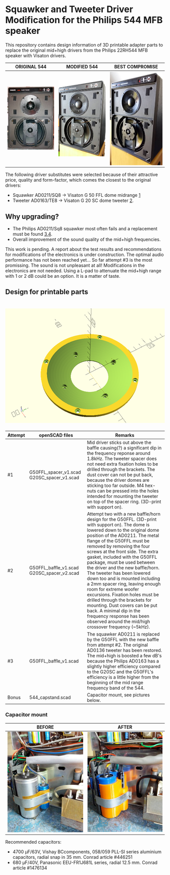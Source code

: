 # Squawker and Tweeter Driver Modification for the Philips 544 MFB speaker

This repository contains design information of 3D printable adapter parts to replace the original mid+high drivers from the Philips 22RH544 MFB speaker with Visaton drivers.

ORIGINAL 544 | MODIFIED 544 | BEST COMPROMISE
------------ | ------------ | ---------------
![Philips 22RH544](figures/544_original_small.jpg  "Philips 22RH544") | ![Modified 544](figures/544_modified_small.jpg  "Modified 544") | ![Best compromise 544](figures/544_best_compromise_small.jpg  "Best compromise 544")

The following driver substitutes were selected because of their attractive price, quality and form-factor, which comes the closest to the original drivers:

* Squawker AD0211/SQ8 -> Visaton G 50 FFL dome midrange [1]
* Tweeter AD0163/TE8 -> Visaton G 20 SC dome tweeter [2].

## Why upgrading?
- The Philips AD0211/Sq8 squawker most often fails and a replacement must be found [3],[4].
- Overall improvement of the sound quality of the mid+high frequencies. 

This work is pending. A report about the test results and recommendations for modifications of the electronics is under construction. The optimal audio performance has not been reached yet...
So far attempt #3 is the most promissing. The sound is not unpleasant at all! Modifications in the electronics are not needed. Using a L-pad to attenuate the mid+high range with 1 or 2 dB could be an option. It is a matter of taste. 

## Design for printable parts

# ![new G50FFL baffle](figures/G50FFL_baffle_v1.png  "new G50FFL baffle_v1")

Attempt | openSCAD files | Remarks
------- | -------------- | -------
 #1 | G50FFL_spacer_v1.scad G20SC_spacer_v1.scad | Mid driver sticks out above the baffle causing(?) a significant dip in the frequency reponse around 1.8kHz. The tweeter spacer does not need extra fixation holes to be drilled through the brackets. The dust cover can not be put back, because the driver domes are sticking too far outside. M4 hex-nuts can be pressed into the holes intended for mounting the tweeter on top of the spacer ring.  (3D-print with support on).
 #2 | G50FFL_baffle_v1.scad G20SC_spacer_v2.scad | Attempt two with a new baffle/horn design for the G50FFL. (3D-print with support on). The dome is lowered down to the original dome position of the AD0211. The metal flange of the G50FFL must be removed by removing the four screws at the front side. The extra gasket, included with the G50FFL package, must be used between the driver and the new baffle/horn. The tweeter has been lowered down too and is mounted including a 2mm spacer ring, leaving enough room for extreme woofer excursions. Fixation holes must be drilled through the brackets for mounting. Dust covers can be put back. A minimal dip in the frequency response has been observed around the mid/high crossover frequency (~5kHz).
 #3 | G50FFL_baffle_v1.scad | The squawker AD0211 is replaced by the G50FFL with the new baffle from attempt #2. The original AD0136 tweeter has been restored.  The mid+high is boosted a few dB's because the Philips AD0163 has a slightly higher efficiency compared to the G20SC and the G50FFL's efficiency is a little higher from the beginning of the mid range frequency band of the 544.
Bonus | 544_capstand.scad | Capacitor mount, see pictures below. 

### Capacitor mount
BEFORE | AFTER
------ | -----
 ![before](figures/capfixation_small.jpg  "Capacitor fixation") | ![Modified](figures/capstand_small.jpg  "Capacitor stand")
 
 Recommended capacitors:
 
* 4700 μF/63V, Vishay BCcomponents, 058/059 PLL-SI series aluminium capacitors, radial snap in 35 mm. Conrad article #446251
* 680 μF/40V, Panasonic EEU-FR1J681L series, radial 12.5 mm. Conrad article #1476134


[1]: https://www.visaton.de/en/products/dome-midranges/g-50-ffl-8-ohm

[2]: https://www.visaton.de/en/products/dome-tweeters/g-20-sc-8-ohm

 [3]: https://www.mfbfreaks.com/reparatie-en-service/tips-en-trucs/reparatie-middentoner-22ah587/
 
 [4]: http://www.transistorforum.nl/forum/index.php?mode=thread&id=19335 
